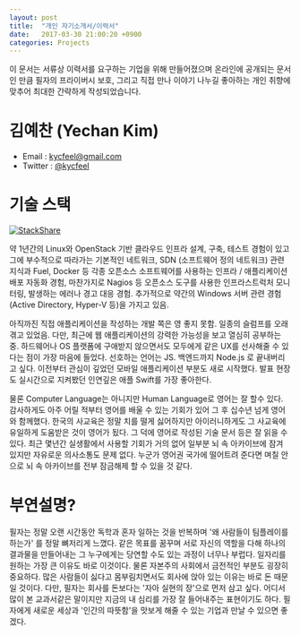 ```yaml
---
layout: post
title:  "개인 자기소개서/이력서"
date:   2017-03-30 21:00:20 +0900
categories: Projects
---
```


이 문서는 서류상 이력서를 요구하는 기업을 위해 만들어졌으며 온라인에 공개되는 문서인 만큼 필자의 프라이버시 보호, 그리고 직접 만나 이야기 나누길 좋아하는 개인 취향에 맞추어 최대한 간략하게 작성되었습니다.

김예찬 (Yechan Kim)
========================

- Email : kycfeel@gmail.com
- Twitter : [@kycfeel](https://twitter.com/kycfeel)

기술 스택
========================

[![StackShare](https://img.shields.io/badge/tech-stack-0690fa.svg?style=flat)](https://stackshare.io/kycfeel/personal)

약 1년간의 Linux와 OpenStack 기반 클라우드 인프라 설계, 구축, 테스트 경험이 있고 그에 부수적으로 따라가는 기본적인 네트워크, SDN (소프트웨어 정의 네트워크) 관련 지식과 Fuel, Docker 등 각종 오픈소스 소프트웨어를 사용하는 인프라 / 애플리케이션 배포 자동화 경험, 마찬가지로 Nagios 등 오픈소스 도구를 사용한 인프라스트럭처 모니터링, 발생하는 에러나 경고 대응 경험. 추가적으로 약간의 Windows 서버 관련 경험 (Active Directory, Hyper-V 등)을 가지고 있음.

아직까진 직접 애플리케이션을 작성하는 개발 쪽은 영 좋지 못함. 일종의 슬럼프를 오래 겪고 있었음. 다만, 최근에 웹 애플리케이션의 강력한 가능성을 보고 열심히 공부하는 중. 하드웨어나 OS 플랫폼에 구애받지 않으면서도 모두에게 같은 UX를 선사해줄 수 있다는 점이 가장 마음에 들었다. 선호하는 언어는 JS. 백엔드까지 Node.js 로 끝내버리고 싶다. 이전부터 관심이 깊었던 모바일 애플리케이션 부분도 새로 시작했다. 발표 현장도 실시간으로 지켜봤던 인연깊은 애플 Swift를 가장 좋아한다.

물론 Computer Language는 아니지만 Human Language로 영어는 잘 할수 있다. 감사하게도 아주 어릴 적부터 영어를 배울 수 있는 기회가 있어 그 후 십수년 넘게 영어와 함께했다. 한국의 사교육은 정말 치를 떨게 싫어하지만 아이러니하게도 그 사교육에 유일하게 도움받은 것이 영어가 됬다. 그 덕에 영어로 작성된 기술 문서 등은 잘 읽을 수 있다. 최근 몇년간 실생활에서 사용할 기회가 거의 없어 일부분 뇌 속 아카이브에 잠겨 있지만 자유로운 의사소통도 문제 없다. 누군가 영어권 국가에 떨어트려 준다면 며칠 안으로 뇌 속 아카이브를 전부 잠금해제 할 수 있을 것 같다.

부연설명?
========================

필자는 정말 오랜 시간동안 독학과 혼자 일하는 것을 반복하며 '왜 사람들이 팀플레이를 하는가' 를 정말 뼈저리게 느꼈다. 같은 목표를 꿈꾸며 서로 자신의 역할을 다해 하나의 결과물을 만들어내는 그 누구에게는 당연할 수도 있는 과정이 너무나 부럽다. 일자리를 원하는 가장 큰 이유도 바로 이것이다. 물론 자본주의 사회에서 금전적인 부분도 굉장히 중요하다. 많은 사람들이 싫다고 몸부림치면서도 회사에 앉아 있는 이유는 바로 돈 때문일 것이다. 다만, 필자는 회사를 돈보다는 '자아 실현의 장'으로 먼저 삼고 싶다. 어디서 많이 본 교과서같은 말이지만 지금의 내 심리를 가장 잘 들어내주는 표현이기도 하다. 필자에게 새로운 세상과 '인간의 따뜻함'을 맛보게 해줄 수 있는 기업과 만날 수 있으면 좋겠다.
